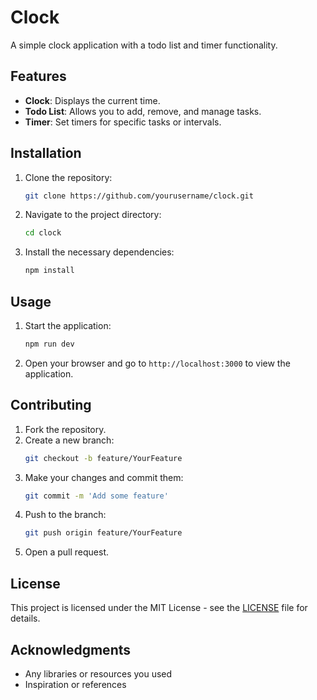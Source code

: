 # Clock

A simple clock application with a todo list and timer functionality.

## Features

- **Clock**: Displays the current time.
- **Todo List**: Allows you to add, remove, and manage tasks.
- **Timer**: Set timers for specific tasks or intervals.

## Installation

1. Clone the repository:
   ```bash
   git clone https://github.com/yourusername/clock.git
   ```
2. Navigate to the project directory:
   ```bash
   cd clock
   ```
3. Install the necessary dependencies:
   ```bash
   npm install
   ```

## Usage

1. Start the application:
   ```bash
   npm run dev
   ```
   
2. Open your browser and go to `http://localhost:3000` to view the application.

## Contributing

1. Fork the repository.
2. Create a new branch:
   ```bash
   git checkout -b feature/YourFeature
   ```
3. Make your changes and commit them:
   ```bash
   git commit -m 'Add some feature'
   ```
4. Push to the branch:
   ```bash
   git push origin feature/YourFeature
   ```
5. Open a pull request.

## License

This project is licensed under the MIT License - see the [LICENSE](LICENSE) file for details.

## Acknowledgments

- Any libraries or resources you used
- Inspiration or references